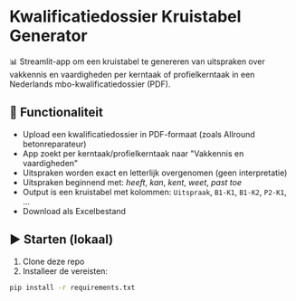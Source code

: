 # Kwalificatiedossier Kruistabel Generator

📊 Streamlit-app om een kruistabel te genereren van uitspraken over vakkennis en vaardigheden per kerntaak of profielkerntaak in een Nederlands mbo-kwalificatiedossier (PDF).

## 🔧 Functionaliteit

- Upload een kwalificatiedossier in PDF-formaat (zoals Allround betonreparateur)
- App zoekt per kerntaak/profielkerntaak naar "Vakkennis en vaardigheden"
- Uitspraken worden exact en letterlijk overgenomen (geen interpretatie)
- Uitspraken beginnend met: _heeft_, _kan_, _kent_, _weet_, _past toe_
- Output is een kruistabel met kolommen: `Uitspraak`, `B1-K1`, `B1-K2`, `P2-K1`, ...
- Download als Excelbestand

## ▶️ Starten (lokaal)

1. Clone deze repo
2. Installeer de vereisten:

```bash
pip install -r requirements.txt
